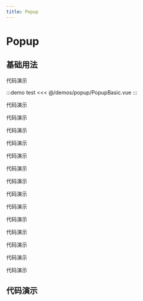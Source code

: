 ```yaml
---
title: Popup
---
```


# Popup

## 基础用法

代码演示

:::demo test
<<< @/demos/popup/PopupBasic.vue
:::

代码演示

代码演示

代码演示


代码演示

代码演示

代码演示

代码演示

代码演示

代码演示

代码演示

代码演示

代码演示


代码演示

代码演示

## 代码演示
